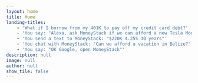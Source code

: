 ```yaml
---
layout: home
title: Home
landing-titles: 
    - 'What if I borrow from my 401K to pay off my credit card debt?'
    - 'You say: "Alexa, ask MoneyStack if we can afford a new Tesla Model 3?"'
    - 'You send a text to MoneyStack: "$220K 4.25% 30 years"'
    - 'You chat with MoneyStack: "Can we afford a vacation in Belize?"'
    - 'You say: "OK Google, open MoneyStack"'
description: null
image: null
author: null
show_tile: false
---
```

